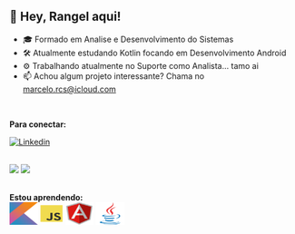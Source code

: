  ## 👋 Hey, Rangel aqui!
 
- 🎓 Formado em Analise e Desenvolvimento do Sistemas
- 🛠️ Atualmente estudando Kotlin focando em Desenvolvimento Android
- ⚙️ Trabalhando atualmente no Suporte como Analista... tamo ai
- 📫 Achou algum projeto interessante? Chama no marcelo.rcs@icloud.com <br>
<br>

**Para conectar: <br>**

[![Linkedin](https://img.shields.io/badge/LinkedIn-0077B5?style=for-the-badge&logo=linkedin&logoColor=white)](https://www.linkedin.com/in/marceloranngel/)

<br>
<div>
 <img height="180em" src="https://github-readme-stats.vercel.app/api?username=marceloranngel&show_icons=true&theme=cobalt"/>
 <img height="180em" src="https://github-readme-stats.vercel.app/api/top-langs/?username=marceloranngel&layout=compact&theme=cobalt"/>
</div><br>

**Estou aprendendo:** <br>
 <img align="center" alt="Logo-Kotlin" height="40" width="50" img src="https://github.com/devicons/devicon/blob/v2.14.0/icons/kotlin/kotlin-original.svg"/>
 <img align="center" alt="Logo-JavaScript" height="30" width="40" img src="https://github.com/devicons/devicon/blob/v2.14.0/icons/javascript/javascript-original.svg"/>
 <img align="center" alt="Logo-Angular" height="40" width="50" img src="https://github.com/devicons/devicon/blob/v2.14.0/icons/angularjs/angularjs-original.svg" />
 <img align="center" alt="Logo-java" height="40" width="50" img src="https://github.com/devicons/devicon/blob/v2.14.0/icons/java/java-original.svg"/>
 
